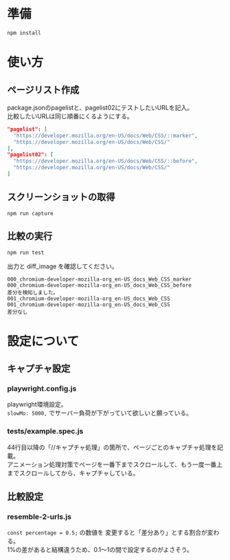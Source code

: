 # 準備

```
npm install
```

# 使い方

## ページリスト作成

package.jsonのpagelistと、pagelist02にテストしたいURLを記入。  
比較したいURLは同じ順番にくるようにする。

```json
"pagelist": [
  "https://developer.mozilla.org/en-US/docs/Web/CSS/::marker", 
  "https://developer.mozilla.org/en-US/docs/Web/CSS/"
],
"pagelist02": [
  "https://developer.mozilla.org/en-US/docs/Web/CSS/::before", 
  "https://developer.mozilla.org/en-US/docs/Web/CSS/"
]
```

## スクリーンショットの取得

```
npm run capture
```

## 比較の実行

```
npm run test
```

出力と diff_image を確認してください。

```text
000_chromium-developer-mozilla-org_en-US_docs_Web_CSS_marker
000_chromium-developer-mozilla-org_en-US_docs_Web_CSS_before
差分を検知しました。
001_chromium-developer-mozilla-org_en-US_docs_Web_CSS
001_chromium-developer-mozilla-org_en-US_docs_Web_CSS
差分なし
```

# 設定について
## キャプチャ設定
### playwright.config.js
playwright環境設定。  
`slowMo: 5000,` でサーバー負荷が下がっていて欲しいと願っている。

### tests/example.spec.js
44行目以降の「//キャプチャ処理」の箇所で、ページごとのキャプチャ処理を記載。  
アニメーション処理対策でページを一番下までスクロールして、もう一度一番上までスクロールしてから、キャプチャしている。

## 比較設定
### resemble-2-urls.js
`const percentage = 0.5;` の数値を 変更すると「差分あり」とする割合が変わる。  
1%の差があると結構違うため、0.1～1の間で設定するのがよさそう。